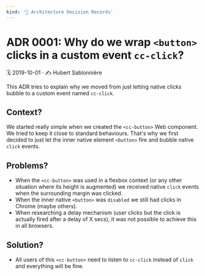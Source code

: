 ```yaml
---
kind: '📌 Architecture Decision Records'
---
```


# ADR 0001: Why do we wrap `<button>` clicks in a custom event `cc-click`?

🗓️ 2019-10-01 · ✍️ Hubert Sablonnière

This ADR tries to explain why we moved from just letting native clicks bubble to a custom event named `cc-click`.

## Context?

We started really simple when we created the `<cc-button>` Web component.
We tried to keep it close to standard behaviours.
That's why we first decided to just let the inner native element `<button>` fire and bubble native `click` events.

## Problems?

* When the `<cc-button>` was used in a flexbox context (or any other situation where its height is augmented) we received native `click` events when the surrounding margin was clicked.
* When the inner native `<button>` was `disabled` we still had clicks in Chrome (maybe others).
* When researching a delay mechanism (user clicks but the click is actually fired after a delay of X secs), it was not possible to achieve this in all browsers.

## Solution?

* All users of this `<cc-button>` need to listen to `cc-click` instead of `click` and everything will be fine.
